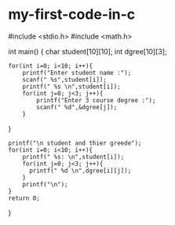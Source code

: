 # my-first-code-in-c
#include <stdio.h>
#include <math.h>

int main() {
    char student[10][10];
    int dgree[10][3];
    
    for(int i=0; i<10; i++){
        printf("Enter student name :");
        scanf(" %s",student[i]);
        printf(" %s \n",student[i]);
        for(int j=0; j<3; j++){
            printf("Enter 3 course degree :");
            scanf(" %d",&dgree[j]);
        }  
      
}

    printf("\n student and thier greede");
    for(int i=0; i<10; i++){
        printf(" %s: \n",student[i]);
        for(int j=0; j<3; j++){
          printf(" %d \n",dgree[i][j]);
        }
        printf("\n");
    }
    return 0;
}
